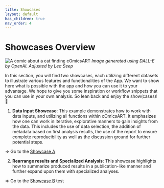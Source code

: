 ```yaml
---
title: Showcases
layout: default
has_children: true
nav_order: 4
---
```


# Showcases Overview

![A comic about a cat finding cOmicsART](/OmicShiny/assets/images/cOmicsUnicorn.png)
*Image generated using DALL-E by OpenAI. Adjusted by Lea Seep*

In this section, you will find two showcases, each utilizing different datasets to illustrate various features and functionalities of the App.
We want to show here what is possible with the app and how you can use it to your advantage. We hope to give you some inspiration or workflow snippets that you can use in your own analysis.
So lean back and enjoy the show(cases)! 🍿

1.  **Data Input Showcase**: This example demonstrates how to work with data inputs, and utilizing all functions within cOmicsART. It emphasizes how one can work in iterative, explorative manners to gain insights from the data. This includes the use of data selection, the addition of metadata based on first analysis results, the use of the report to ensure complete reproducibility as well as the discussion ground for further potential steps.

=\> Go to the [Showcase A](showcases/showcase-a.md)

2.  **Rearrange results and Specialized Analysis**: This showcase highlights how to summarize produced results in a publication-like manner and further expand upon them with specialized analyses.

=\> Go to the [Showcase B](showcases/showcase-b.md)
test
